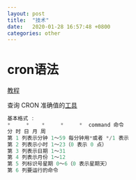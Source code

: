 ```yaml
---
layout: post
title:  "技术"
date:   2020-01-28 16:57:48 +0800
categories: other
---
```



# cron语法

[教程](https://www.jianshu.com/p/c6a729c81a24)

查询 CRON 准确值的[工具](https://cronexpressiondescriptor.azurewebsites.net/?expression=0+4+1+1+*+&locale=zh-CN)

```java
基本格式 :
*     *    *     *     *  command 命令
分 时 日 月 周 
第 1 列表示分钟 1～59 每分钟用*或者 */1 表示
第 2 列表示小时 1～23（0 表示 0 点）
第 3 列表示日期 1～31
第 4 列表示月份 1～12
第 5 列标识号星期 0～6（0 表示星期天）
第 6 列要运行的命令
```